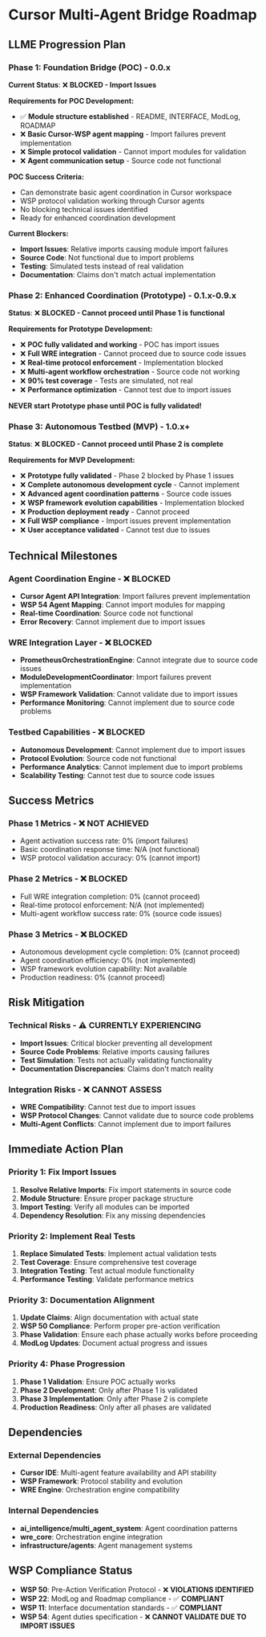 # Cursor Multi-Agent Bridge Roadmap

## **LLME Progression Plan**

### **Phase 1: Foundation Bridge (POC) - 0.0.x**
**Current Status**: ❌ **BLOCKED - Import Issues**

**Requirements for POC Development:**
- ✅ **Module structure established** - README, INTERFACE, ModLog, ROADMAP
- ❌ **Basic Cursor-WSP agent mapping** - Import failures prevent implementation
- ❌ **Simple protocol validation** - Cannot import modules for validation
- ❌ **Agent communication setup** - Source code not functional

**POC Success Criteria:**
- Can demonstrate basic agent coordination in Cursor workspace
- WSP protocol validation working through Cursor agents
- No blocking technical issues identified
- Ready for enhanced coordination development

**Current Blockers:**
- **Import Issues**: Relative imports causing module import failures
- **Source Code**: Not functional due to import problems
- **Testing**: Simulated tests instead of real validation
- **Documentation**: Claims don't match actual implementation

### **Phase 2: Enhanced Coordination (Prototype) - 0.1.x-0.9.x**
**Status**: ❌ **BLOCKED - Cannot proceed until Phase 1 is functional**

**Requirements for Prototype Development:**
- ❌ **POC fully validated and working** - POC has import issues
- ❌ **Full WRE integration** - Cannot proceed due to source code issues
- ❌ **Real-time protocol enforcement** - Implementation blocked
- ❌ **Multi-agent workflow orchestration** - Source code not working
- ❌ **90% test coverage** - Tests are simulated, not real
- ❌ **Performance optimization** - Cannot test due to import issues

**NEVER start Prototype phase until POC is fully validated!**

### **Phase 3: Autonomous Testbed (MVP) - 1.0.x+**
**Status**: ❌ **BLOCKED - Cannot proceed until Phase 2 is complete**

**Requirements for MVP Development:**
- ❌ **Prototype fully validated** - Phase 2 blocked by Phase 1 issues
- ❌ **Complete autonomous development cycle** - Cannot implement
- ❌ **Advanced agent coordination patterns** - Source code issues
- ❌ **WSP framework evolution capabilities** - Implementation blocked
- ❌ **Production deployment ready** - Cannot proceed
- ❌ **Full WSP compliance** - Import issues prevent implementation
- ❌ **User acceptance validated** - Cannot test due to issues

## **Technical Milestones**

### **Agent Coordination Engine** - ❌ **BLOCKED**
- **Cursor Agent API Integration**: Import failures prevent implementation
- **WSP 54 Agent Mapping**: Cannot import modules for mapping
- **Real-time Coordination**: Source code not functional
- **Error Recovery**: Cannot implement due to import issues

### **WRE Integration Layer** - ❌ **BLOCKED**
- **PrometheusOrchestrationEngine**: Cannot integrate due to source code issues
- **ModuleDevelopmentCoordinator**: Import failures prevent implementation
- **WSP Framework Validation**: Cannot validate due to import issues
- **Performance Monitoring**: Cannot implement due to source code problems

### **Testbed Capabilities** - ❌ **BLOCKED**
- **Autonomous Development**: Cannot implement due to import issues
- **Protocol Evolution**: Source code not functional
- **Performance Analytics**: Cannot implement due to import problems
- **Scalability Testing**: Cannot test due to source code issues

## **Success Metrics**

### **Phase 1 Metrics** - ❌ **NOT ACHIEVED**
- Agent activation success rate: 0% (import failures)
- Basic coordination response time: N/A (not functional)
- WSP protocol validation accuracy: 0% (cannot import)

### **Phase 2 Metrics** - ❌ **BLOCKED**
- Full WRE integration completion: 0% (cannot proceed)
- Real-time protocol enforcement: N/A (not implemented)
- Multi-agent workflow success rate: 0% (source code issues)

### **Phase 3 Metrics** - ❌ **BLOCKED**
- Autonomous development cycle completion: 0% (cannot proceed)
- Agent coordination efficiency: 0% (not implemented)
- WSP framework evolution capability: Not available
- Production readiness: 0% (cannot proceed)

## **Risk Mitigation**

### **Technical Risks** - ⚠️ **CURRENTLY EXPERIENCING**
- **Import Issues**: Critical blocker preventing all development
- **Source Code Problems**: Relative imports causing failures
- **Test Simulation**: Tests not actually validating functionality
- **Documentation Discrepancies**: Claims don't match reality

### **Integration Risks** - ❌ **CANNOT ASSESS**
- **WRE Compatibility**: Cannot test due to import issues
- **WSP Protocol Changes**: Cannot validate due to source code problems
- **Multi-Agent Conflicts**: Cannot implement due to import failures

## **Immediate Action Plan**

### **Priority 1: Fix Import Issues**
1. **Resolve Relative Imports**: Fix import statements in source code
2. **Module Structure**: Ensure proper package structure
3. **Import Testing**: Verify all modules can be imported
4. **Dependency Resolution**: Fix any missing dependencies

### **Priority 2: Implement Real Tests**
1. **Replace Simulated Tests**: Implement actual validation tests
2. **Test Coverage**: Ensure comprehensive test coverage
3. **Integration Testing**: Test actual module functionality
4. **Performance Testing**: Validate performance metrics

### **Priority 3: Documentation Alignment**
1. **Update Claims**: Align documentation with actual state
2. **WSP 50 Compliance**: Perform proper pre-action verification
3. **Phase Validation**: Ensure each phase actually works before proceeding
4. **ModLog Updates**: Document actual progress and issues

### **Priority 4: Phase Progression**
1. **Phase 1 Validation**: Ensure POC actually works
2. **Phase 2 Development**: Only after Phase 1 is validated
3. **Phase 3 Implementation**: Only after Phase 2 is complete
4. **Production Readiness**: Only after all phases are validated

## **Dependencies**

### **External Dependencies**
- **Cursor IDE**: Multi-agent feature availability and API stability
- **WSP Framework**: Protocol stability and evolution
- **WRE Engine**: Orchestration engine compatibility

### **Internal Dependencies**
- **ai_intelligence/multi_agent_system**: Agent coordination patterns
- **wre_core**: Orchestration engine integration
- **infrastructure/agents**: Agent management systems

## **WSP Compliance Status**
- **WSP 50**: Pre-Action Verification Protocol - ❌ **VIOLATIONS IDENTIFIED**
- **WSP 22**: ModLog and Roadmap compliance - ✅ **COMPLIANT**
- **WSP 11**: Interface documentation standards - ✅ **COMPLIANT**
- **WSP 54**: Agent duties specification - ❌ **CANNOT VALIDATE DUE TO IMPORT ISSUES** 